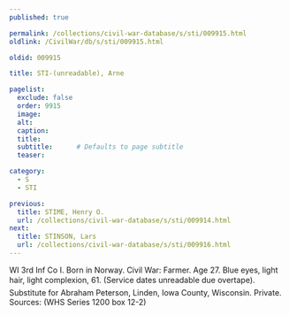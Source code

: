 ```yaml
---
published: true

permalink: /collections/civil-war-database/s/sti/009915.html
oldlink: /CivilWar/db/s/sti/009915.html

oldid: 009915

title: STI-(unreadable), Arne

pagelist:
  exclude: false
  order: 9915
  image: 
  alt:
  caption:
  title:
  subtitle:      # Defaults to page subtitle
  teaser:

category: 
  - S 
  - STI

previous:
  title: STIME, Henry O.
  url: /collections/civil-war-database/s/sti/009914.html  
next:
  title: STINSON, Lars
  url: /collections/civil-war-database/s/sti/009916.html   
---
```

WI 3rd Inf Co I. Born in Norway. Civil War: Farmer. Age 27. Blue eyes, light hair, light complexion, 6&#146;1&#148;. (Service dates unreadable due overtape). Substitute for Abraham Peterson, Linden, Iowa County, Wisconsin. Private. Sources: (WHS Series 1200 box 12-2)